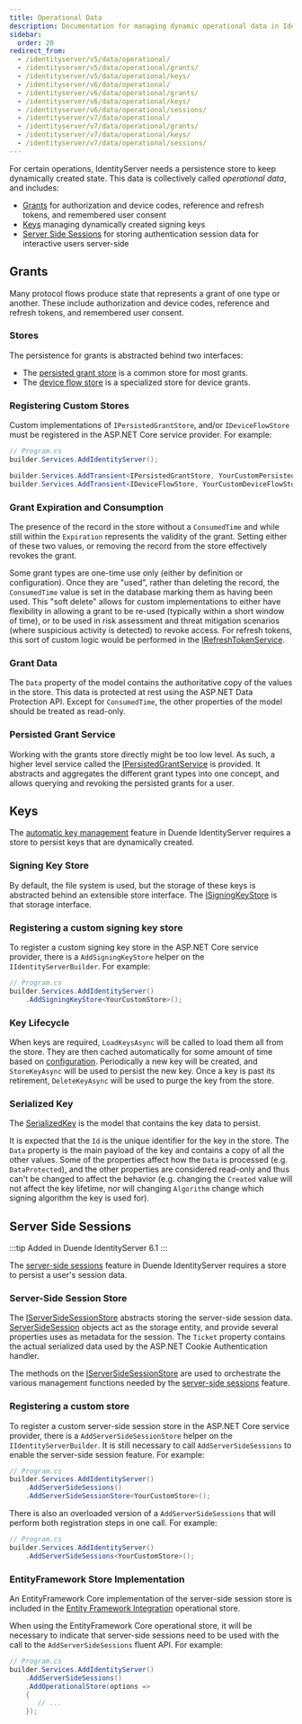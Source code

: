 ```yaml
---
title: Operational Data
description: Documentation for managing dynamic operational data in IdentityServer including grants, keys, and server-side sessions
sidebar:
  order: 20
redirect_from:
  - /identityserver/v5/data/operational/
  - /identityserver/v5/data/operational/grants/
  - /identityserver/v5/data/operational/keys/
  - /identityserver/v6/data/operational/
  - /identityserver/v6/data/operational/grants/
  - /identityserver/v6/data/operational/keys/
  - /identityserver/v6/data/operational/sessions/
  - /identityserver/v7/data/operational/
  - /identityserver/v7/data/operational/grants/
  - /identityserver/v7/data/operational/keys/
  - /identityserver/v7/data/operational/sessions/
---
```



For certain operations, IdentityServer needs a persistence store to keep dynamically created state.
This data is collectively called *operational data*, and includes:

* [Grants](#grants) for authorization and device codes, reference and refresh tokens, and remembered user consent
* [Keys](#keys) managing dynamically created signing keys
* [Server Side Sessions](#server-side-sessions) for storing authentication session data for interactive users server-side

## Grants

Many protocol flows produce state that represents a grant of one type or another.
These include authorization and device codes, reference and refresh tokens, and remembered user consent.

### Stores

The persistence for grants is abstracted behind two interfaces:
* The [persisted grant store](/identityserver/reference/stores/persisted-grant-store.md) is a common store for most grants.
* The [device flow store](/identityserver/reference/stores/device-flow-store.md) is a specialized store for device grants.

### Registering Custom Stores

Custom implementations of `IPersistedGrantStore`, and/or `IDeviceFlowStore` must be registered in the ASP.NET Core service provider.
For example:

```cs
// Program.cs
builder.Services.AddIdentityServer();

builder.Services.AddTransient<IPersistedGrantStore, YourCustomPersistedGrantStore>();
builder.Services.AddTransient<IDeviceFlowStore, YourCustomDeviceFlowStore>();
```

### Grant Expiration and Consumption
The presence of the record in the store without a `ConsumedTime` and while still within the `Expiration` represents the validity of the grant.
Setting either of these two values, or removing the record from the store effectively revokes the grant.

Some grant types are one-time use only (either by definition or configuration).
Once they are "used", rather than deleting the record, the `ConsumedTime` value is set in the database marking them as having been used.
This "soft delete" allows for custom implementations to either have flexibility in allowing a grant to be re-used (typically within a short window of time),
or to be used in risk assessment and threat mitigation scenarios (where suspicious activity is detected) to revoke access.
For refresh tokens, this sort of custom logic would be performed in the [IRefreshTokenService](/identityserver/reference/services/refresh-token-service.md).

### Grant Data
The `Data` property of the model contains the authoritative copy of the values in the store. This data is protected at rest using the ASP.NET Data Protection API. Except for `ConsumedTime`, the other properties of the model should be treated as read-only.

### Persisted Grant Service
Working with the grants store directly might be too low level.
As such, a higher level service called the [IPersistedGrantService](/identityserver/reference/services/persisted-grant-service.md) is provided.
It abstracts and aggregates the different grant types into one concept, and allows querying and revoking the persisted grants for a user.

## Keys

The [automatic key management](/identityserver/fundamentals/key-management.md#automatic-key-management) feature in Duende IdentityServer requires a store to persist keys that are dynamically created.

### Signing Key Store
By default, the file system is used, but the storage of these keys is abstracted behind an extensible store interface.
The [ISigningKeyStore](/identityserver/reference/stores/signing-key-store.md) is that storage interface.

### Registering a custom signing key store

To register a custom signing key store in the ASP.NET Core service provider, there is a `AddSigningKeyStore` helper on the `IIdentityServerBuilder`.
For example:

```cs
// Program.cs
builder.Services.AddIdentityServer()
    .AddSigningKeyStore<YourCustomStore>();
```

### Key Lifecycle
When keys are required, `LoadKeysAsync` will be called to load them all from the store.
They are then cached automatically for some amount of time based on [configuration](/identityserver/reference/options.md#key-management).
Periodically a new key will be created, and `StoreKeyAsync` will be used to persist the new key.
Once a key is past its retirement, `DeleteKeyAsync` will be used to purge the key from the store.

### Serialized Key
The [SerializedKey](/identityserver/reference/stores/signing-key-store.md#serializedkey) is the model that contains the key data to persist.

It is expected that the `Id` is the unique identifier for the key in the store. The `Data` property is the main payload of the key and contains a copy of all the other values. Some of the properties affect how the `Data` is processed (e.g. `DataProtected`), and the other properties are considered read-only and thus can't be changed to affect the behavior (e.g. changing the `Created` value will not affect the key lifetime, nor will changing `Algorithm` change which signing algorithm the key is used for).

## Server Side Sessions

:::tip
Added in Duende IdentityServer 6.1
:::

The [server-side sessions](/identityserver/ui/server-side-sessions/index.md) feature in Duende IdentityServer requires a store to persist a user's session data.

### Server-Side Session Store

The [IServerSideSessionStore](/identityserver/reference/stores/server-side-sessions.md) abstracts storing the server-side session data.
[ServerSideSession](/identityserver/reference/stores/server-side-sessions.md#serversidesession) objects act as the storage entity, and provide several properties uses as metadata for the session. The `Ticket` property contains the actual serialized data used by the ASP.NET Cookie Authentication handler.

The methods on the [IServerSideSessionStore](/identityserver/reference/stores/server-side-sessions.md) are used to orchestrate the various management functions needed by the [server-side sessions](/identityserver/ui/server-side-sessions/index.md#session-management) feature.

### Registering a custom store

To register a custom server-side session store in the ASP.NET Core service provider, there is a `AddServerSideSessionStore` helper on the `IIdentityServerBuilder`.
It is still necessary to call `AddServerSideSessions` to enable the server-side session feature.
For example:

```cs
// Program.cs
builder.Services.AddIdentityServer()
    .AddServerSideSessions()
    .AddServerSideSessionStore<YourCustomStore>();
```

There is also an overloaded version of a `AddServerSideSessions` that will perform both registration steps in one call.
For example:

```cs
// Program.cs
builder.Services.AddIdentityServer()
    .AddServerSideSessions<YourCustomStore>();
```

### EntityFramework Store Implementation

An EntityFramework Core implementation of the server-side session store is included in the [Entity Framework Integration](/identityserver/data/ef.md#operational-store) operational store.

When using the EntityFramework Core operational store, it will be necessary to indicate that server-side sessions need to be used with the call to the `AddServerSideSessions` fluent API.
For example:


```cs
// Program.cs
builder.Services.AddIdentityServer()
    .AddServerSideSessions()
    .AddOperationalStore(options =>
    {
       // ...
    });
```
